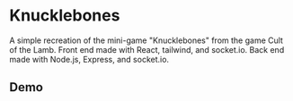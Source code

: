 # Knucklebones

A simple recreation of the mini-game "Knucklebones" from the game Cult of the Lamb.
Front end made with React, tailwind, and socket.io.
Back end made with Node.js, Express, and socket.io.

## Demo